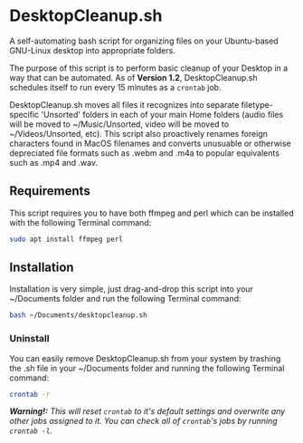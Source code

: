 # DesktopCleanup.sh
A self-automating bash script for organizing files on your Ubuntu-based GNU-Linux desktop into appropriate folders.

The purpose of this script is to perform basic cleanup of your Desktop in a way that can be automated.
As of **Version 1.2**, DesktopCleanup.sh schedules itself to run every 15 minutes as a `crontab` job.

DesktopCleanup.sh moves all files it recognizes into separate filetype-specific 'Unsorted' folders in each of your main Home folders (audio files will be moved to ~/Music/Unsorted, video will be moved to ~/Videos/Unsorted, etc).  This script also proactively renames foreign characters found in MacOS filenames and converts unusuable or otherwise depreciated file formats such as .webm and .m4a to popular equivalents such as .mp4 and .wav.

## Requirements
This script requires you to have both ffmpeg and perl which can be installed with the following Terminal command:
```bash
sudo apt install ffmpeg perl
```
## Installation
Installation is very simple, just drag-and-drop this script into your ~/Documents folder and run the following Terminal command:
```bash
bash ~/Documents/desktopcleanup.sh
```
### Uninstall
You can easily remove DesktopCleanup.sh from your system by trashing the .sh file in your ~/Documents folder and running the following Terminal command:
```bash
crontab -r
```
***Warning!:*** *This will reset `crontab` to it's default settings and overwrite any other jobs assigned to it.  You can check all of `crontab`'s jobs by running `crontab -l`.*
